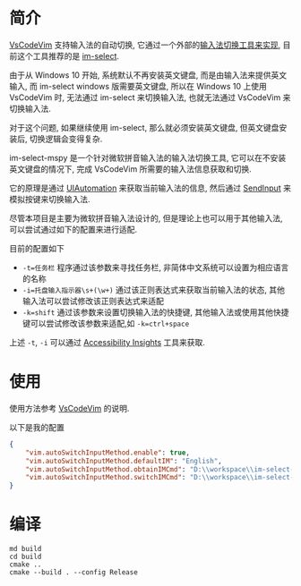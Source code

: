 # 简介

[VsCodeVim](https://github.com/VSCodeVim) 支持输入法的自动切换, 它通过一个外部的[输入法切换工具来实现](https://github.com/VSCodeVim/Vim/blob/f3f9850739e93fe5cc95827a64180fbf67fd377d/README.md#input-method), 目前这个工具推荐的是 [im-select](https://github.com/daipeihust/im-select).

由于从 Windows 10 开始, 系统默认不再安装英文键盘, 而是由输入法来提供英文输入, 而 im-select windows 版需要英文键盘, 所以在 Windows 10 上使用 VsCodeVim 时, 无法通过 im-select 来切换输入法, 也就无法通过 VsCodeVim 来切换输入法.

对于这个问题, 如果继续使用 im-select, 那么就必须安装英文键盘, 但英文键盘安装后, 切换逻辑会变得复杂.

im-select-mspy 是一个针对微软拼音输入法的输入法切换工具, 它可以在不安装英文键盘的情况下, 完成 VsCodeVim 所需要的输入法信息获取和切换.

它的原理是通过 [UIAutomation](https://learn.microsoft.com/en-us/windows/win32/winauto/entry-uiauto-win32) 来获取当前输入法的信息, 然后通过 [SendInput](https://docs.microsoft.com/en-us/windows/win32/api/winuser/nf-winuser-sendinput) 来模拟按键来切换输入法.

尽管本项目是主要为微软拼音输入法设计的, 但是理论上也可以用于其他输入法, 可以尝试通过如下的配置来进行适配.

目前的配置如下

- `-t=任务栏` 程序通过该参数来寻找任务栏, 非简体中文系统可以设置为相应语言的名称
- `-i=托盘输入指示器\s+(\w+)` 通过该正则表达式来获取当前输入法的状态, 其他输入法可以尝试修改该正则表达式来适配
- `-k=shift` 通过该参数来设置切换输入法的快捷键, 其他输入法或使用其他快捷键可以尝试修改该参数来适配,如 `-k=ctrl+space`

上述 `-t`, `-i` 可以通过 [Accessibility Insights](https://accessibilityinsights.io/docs/windows/overview/) 工具来获取.

# 使用

使用方法参考 [VsCodeVim](https://github.com/VSCodeVim/Vim/blob/f3f9850739e93fe5cc95827a64180fbf67fd377d/README.md#input-method) 的说明.

以下是我的配置

```json
{
    "vim.autoSwitchInputMethod.enable": true,
    "vim.autoSwitchInputMethod.defaultIM": "English",
    "vim.autoSwitchInputMethod.obtainIMCmd": "D:\\workspace\\im-select-mspy\\build\\Release\\im-select-mspy.exe",
    "vim.autoSwitchInputMethod.switchIMCmd": "D:\\workspace\\im-select-mspy\\build\\Release\\im-select-mspy.exe {im}",
}
```

# 编译

```
md build
cd build
cmake .. 
cmake --build . --config Release
```



